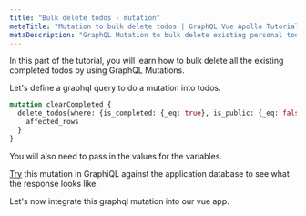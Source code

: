 ```yaml
---
title: "Bulk delete todos - mutation"
metaTitle: "Mutation to bulk delete todos | GraphQL Vue Apollo Tutorial"
metaDescription: "GraphQL Mutation to bulk delete existing personal todos. Try the mutation in GraphiQL, passing the Authorization token to perform bulk operations"
---
```



<YoutubeEmbed link="https://www.youtube.com/embed/WapegQHjlL8" />

In this part of the tutorial, you will learn how to bulk delete all the existing completed todos by using GraphQL Mutations.

Let's define a graphql query to do a mutation into todos.

```graphql
mutation clearCompleted {
  delete_todos(where: {is_completed: {_eq: true}, is_public: {_eq: false}}) {
    affected_rows
  }
}
```

You will also need to pass in the values for the variables.

[Try](https://hasura.io/learn/graphql/graphiql) this mutation in GraphiQL against the application database to see what the response looks like.

Let's now integrate this graphql mutation into our vue app.
